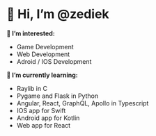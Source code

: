 # 👋 Hi, I’m @zediek


**👀 I’m interested:**
  - Game Development
  - Web Development
  - Adroid / IOS Development


**🌱 I’m currently learning:**
  - Raylib in C
  - Pygame and Flask in Python
  - Angular, React, GraphQL, Apollo in Typescript
  - IOS app for Swift
  - Android app for Kotlin
  - Web app for React

<!---
zediek/zediek is a ✨ special ✨ repository because its `README.md` (this file) appears on your GitHub profile.
You can click the Preview link to take a look at your changes.
--->
